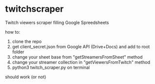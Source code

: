 # twitchscraper
Twitch viewers scraper filling Google Spreedsheets

how to:

1) clone the repo
2) get client_secret.json from Google API (Drive+Docs) and add to root folder
3) change your sheet base from "getStreamersFromSheet" method
4) change your streamer collection in "getViewersFromTwitch" method
5) python3 twitch_scraper.py on terminal

should work (or not)